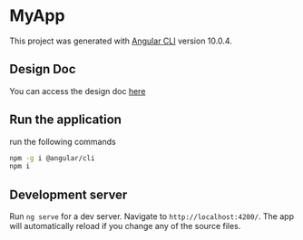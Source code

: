 # MyApp

This project was generated with [Angular CLI](https://github.com/angular/angular-cli) version 10.0.4.

## Design Doc

You can access the design doc [here](./docs/Design.md)


## Run the application

run the following commands

```sh
npm -g i @angular/cli
npm i
```

## Development server

Run `ng serve` for a dev server. Navigate to `http://localhost:4200/`. The app will automatically reload if you change any of the source files.
